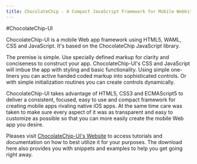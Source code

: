 ```yaml
---
title: ChocolateChip - A Compact JavaScript Framework for Mobile Webkit
---
```

#ChocolateChip-UI

ChocolateChip-UI is a mobile Web app framework using HTML5, WAML, CSS and JavaScript. It's based on the ChocolateChip JavaScript library.

The premise is simple. Use specially defined markup for clarity and conciseness to construct your app. ChocolateChip-UI's CSS and JavaScript will imbue the app with styling and basic functionality. Using simple one-liners you can active handed coded markup into sophisticated controls. Or with simple initialization routines you can create controls dynamically.

ChocolateChip-UI takes advantage of HTML5, CSS3 and ECMAScript5 to deliver a consistent, focused, easy to use and compact framework for creating mobile apps rivaling native iOS apps. At the same time care was taken to make sure every aspect of it was as transparent and easy to customize as possible so that you can more easily create the mobile Web app you desire.

Pleases visit [ChocolateChip-UI's Website](http://chocolatechip-ui.com) to access tutorials and documentation on how to best utilize it for your purposes. The download here also provides you with snippets and examples to help you get going right away.